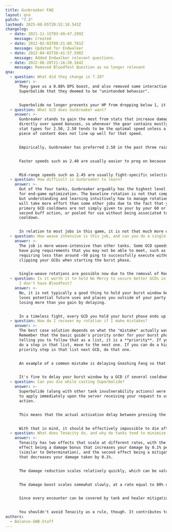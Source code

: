 ```yaml
---
title: Gunbreaker FAQ
layout: qna
patch: "7.3"
lastmod: 2025-08-05T20:52:18.543Z
changelog:
  - date: 2021-11-15T03:49:47.299Z
    message: Created
  - date: 2022-02-03T00:21:08.781Z
    message: Updated for Endwalker
  - date: 2022-04-02T20:41:57.590Z
    message: Added Endwalker relevant questions.
  - date: 2022-08-28T21:16:30.164Z
    message: Removed Bloodfest Question as no longer relevant
qna:
  - question: What did they change in 7.20?
    answer: >-
      They gave us a 0.88% DPS boost, and also removed some interactions with
      Superbolide that they deemed to be "unintended behavior".


      Superbolide no longer prevents your HP from dropping below 1, it now only grants the impervious effect that reduces damage taken to zero (similar to Hallowed Ground). It used to have an additional effect that prevented HP from going below 1, similar to Holmgang, which could be useful if a damage event was calculated on the player but had not yet hit them, as activating Superbolide would protect against that damage and promptly save them from dying.
  - question: What GCD does Gunbreaker want?
    answer: >-
      Gunbreaker stands to gain the most from stats that increase damage
      directly over speed bonuses, so whenever the gear contains mostly good
      stat types for 2.50, 2.50 tends to be the optimal speed unless a specific
      piece of content does not line up well for that speed.


      Empirically, Gunbreaker has preferred 2.50 in the past three raid tiers and two out of three ultimates.


      Faster speeds such as 2.40 are usually easier to prog on because they grant cooldown reduction to your GCD cooldowns, with the tradeoff being an average loss of 1% of your potential DPS if the gearset for 2.50 contains good stat types.


      Mid-range speeds such as 2.45 are usually fight-specific selections that may beat 2.50 if the gear for 2.50 is poor or the gear for 2.45 is very good.
  - question: How difficult is Gunbreaker to learn?
    answer: >-
      Out of the four tanks, Gunbreaker arguably has the highest level of nuance
      for end-game optimization. The baseline rotation is not that complicated,
      but understanding and learning intuitively how to manage rotational errors
      will take more effort than some other jobs due to the fact that your
      primary GCD cooldowns are not simply given to your by your 60 or 120
      second buff action, or pooled for use without being associated to a
      cooldown.


      In relation to most jobs in this game, it is not that much more difficult to pick up or master, since most jobs in this game operate on the same principle of building and spending resources every 60 or 120 seconds.
  - question: How weave intensive is this job, and can you do a single-weave rotation?
    answer: >-
      The job is more weave-intensive than other tanks. Some GCD speeds also
      have ping requirements that you may not be able to meet, such as 2.45
      requiring less than around ~50 ping to successfully execute without
      clipping your GCDs when starting the burst phase.


      Single-weave rotations are possible now due to the removal of Rough Divide in Dawntrail. It may prove difficult to consistently execute a single-weave rotation during periods of high tank damage due to the necessity of mitigation usage, but this can usually be accomodated for by shuffling cooldowns/burst timing/mitigation timing around.
  - question: Is it worth it to hold No Mercy to secure better GCDs in No Mercy when
      I don't have Bloodfest?
    answer: >-
      No, it is not typically a good thing to hold your burst window because it
      loses potential future uses and places you outside of your party buffs,
      losing more than you gain by delaying.


      In a timeless fight, every GCD you hold your burst phase ends up losing some fraction of a future burst phase depending on GCD speed. This loses more average DPS than the buffed GCD gains, unless you already know how the fight timeline plays out and you have determined that you do not lose cooldown usages from delaying. Even if you do not lose cooldown usages, you may still lose net DPS from the fact that you will push GCDs out of party raid buffs by delaying your burst phase.
  - question: How do I recover my rotation if I make mistakes?
    answer: >-
      The best case solution depends on what the "mistake" actually was.
      Remember that the basic guide's priority order for your burst phase is not
      telling you to follow that as a list, it is a **priority**. If you can't
      do a step in that list, move to the next one. If you can do a higher
      priority step in that list next GCD, do that one.


      An example of a common mistake is delaying Gnashing Fang so that it comes off cooldown at the same position as Double Down in your burst phase. You can place Sonic Break in the place of where Gnashing Fang normally goes, and then move Gnashing Fang or Double Down to the place that Sonic Break would have gone if you had not made that mistake.


      It's fine to delay your burst window by a GCD if several cooldowns become severely misaligned from No Mercy, and the delay would help re-sort your burst actions. We try not to delay because it's an average DPS loss, but so is running a rotation that is pushing cooldowns out of No Mercy.
  - question: Can you die while casting Superbolide?
    answer: >-
      Superbolide (along with other tank invulnerability actions) were updated
      to apply immediately upon the server receiving your request to use the
      action.


      This means that the actual activation delay between pressing the button and becoming impervious is half of your ping, because that's the time it took to send that action request to the server.


      With that in mind, it should be effectively impossible to die after you've cast the action, but you can still die as you wait for the buff to activate on the server's end to damage that was already prepared and applied to you at that moment.
  - question: What does Tenacity do, and why do tanks tend to minimize its use?
    answer: >-
      Tenacity has two effects that scale at different rates, with the first
      effect being a damage bonus that increases your damage by 0.1% per tier
      (similar to Determination), and the second effect being a mitigation bonus
      that decreases your damage taken by 0.1%.


      The damage reduction scales relatively quickly, which can be valuable in situations where damage isn't required (which usually isn't the case, so we don't prioritize this since our mitigation will cover the fight with or without Tenacity).


      The damage boost scales somewhat slowly, at a rate equal to 80% of the tiering rate of Determination. This means that you get less damage boost per stat point invested, albeit not by a great difference.


      Since every encounter can be covered by tank and healer mitigation tools without any Tenacity, there's no reason to sacrifice DPS on best-in-slot sets (or progression sets) and potentially risk missing a DPS check that you could have made by having better stats on your gear.


      You shouldn't avoid Tenacity as a rule, though. It contributes to your overall damage, so if you have higher item level gear that has Tenacity, it's definitely better than your lower item level gear.
authors:
  - Balance-GNB-Staff
---
```

